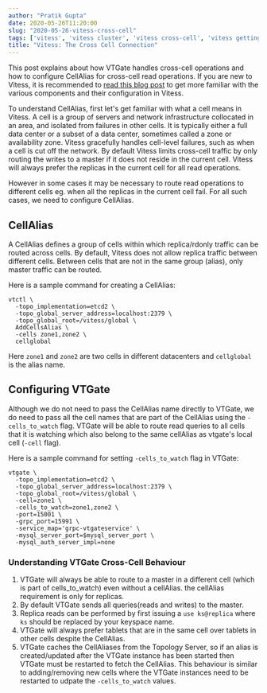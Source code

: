```yaml
---
author: "Pratik Gupta"
date: 2020-05-26T11:20:00
slug: "2020-05-26-vitess-cross-cell"
tags: ['vitess', 'vitess cluster', 'vitess cross-cell', 'vitess getting started']
title: "Vitess: The Cross Cell Connection"
---
```


This post explains about how VTGate handles cross-cell operations and how to configure CellAlias for cross-cell read operations.
If you are new to Vitess, it is recommended to [read this blog post](./2020-04-27-life-of-a-cluster) to get more familiar with the various components and their configuration in Vitess.

To understand CellAlias, first let's get familiar with what a cell means in Vitess. A cell is a group of servers and network infrastructure collocated in an area, and isolated from failures in other cells. It is typically either a full data center or a subset of a data center, sometimes called a zone or availability zone. Vitess gracefully handles cell-level failures, such as when a cell is cut off the network.
By default Vitess limits cross-cell traffic by only routing the writes to a master if it does not reside in the current cell. Vitess will always prefer the replicas in the current cell for all read operations.

However in some cases it may be necessary to route read operations to different cells eg. when all the replicas in the current cell fail. For all such cases, we need to configure CellAlias.

## CellAlias

A CellAlias defines a group of cells within which replica/rdonly traffic can be routed across cells. By default, Vitess does not allow replica traffic between different cells. Between cells that are not in the same group (alias), only master traffic can be routed.

Here is a sample command for creating a CellAlias:

```
vtctl \
  -topo_implementation=etcd2 \
  -topo_global_server_address=localhost:2379 \
  -topo_global_root=/vitess/global \
  AddCellsAlias \
  -cells zone1,zone2 \
  cellglobal
```

Here `zone1` and `zone2` are two cells in different datacenters and `cellglobal` is the alias name.

## Configuring VTGate

Although we do not need to pass the CellAlias name directly to VTGate, we do need to pass all the cell names that are part of the CellAlias using the `-cells_to_watch` flag.
VTGate will be able to route read queries to all cells that it is watching which also belong to the same cellAlias as vtgate's local cell (`-cell` flag).

Here is a sample command for setting `-cells_to_watch` flag in VTGate:

```
vtgate \
  -topo_implementation=etcd2 \
  -topo_global_server_address=localhost:2379 \
  -topo_global_root=/vitess/global \
  -cell=zone1 \
  -cells_to_watch=zone1,zone2 \
  -port=15001 \
  -grpc_port=15991 \
  -service_map='grpc-vtgateservice' \
  -mysql_server_port=$mysql_server_port \
  -mysql_auth_server_impl=none
```

### Understanding VTGate Cross-Cell Behaviour

1. VTGate will always be able to route to a master in a different cell (which is part of cells_to_watch) even without a cellAlias. the cellAlias requirement is only for replicas.
2. By default VTGate sends all queries(reads and writes) to the master.
3. Replica reads can be performed by first issuing a `use ks@replica` where `ks` should be replaced by your keyspace name.
4. VTGate will always prefer tablets that are in the same cell over tablets in other cells despite the CellAlias.
5. VTGate caches the CellAliases from the Topology Server, so if an alias is created/updated after the VTGate instance has been started then VTGate must be restarted to fetch the CellAlias. This behaviour is similar to adding/removing new cells where the VTGate instances need to be restarted to udpate the `-cells_to_watch` values.

